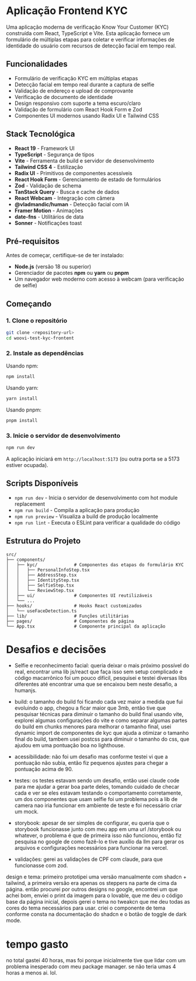 # Aplicação Frontend KYC

Uma aplicação moderna de verificação Know Your Customer (KYC) construída com React, TypeScript e Vite. Esta aplicação fornece um formulário de múltiplas etapas para coletar e verificar informações de identidade do usuário com recursos de detecção facial em tempo real.

## Funcionalidades

- Formulário de verificação KYC em múltiplas etapas
- Detecção facial em tempo real durante a captura de selfie
- Validação de endereço e upload de comprovante
- Verificação de documento de identidade
- Design responsivo com suporte a tema escuro/claro
- Validação de formulário com React Hook Form e Zod
- Componentes UI modernos usando Radix UI e Tailwind CSS

## Stack Tecnológica

- **React 19** - Framework UI
- **TypeScript** - Segurança de tipos
- **Vite** - Ferramenta de build e servidor de desenvolvimento
- **Tailwind CSS 4** - Estilização
- **Radix UI** - Primitivos de componentes acessíveis
- **React Hook Form** - Gerenciamento de estado de formulários
- **Zod** - Validação de schema
- **TanStack Query** - Busca e cache de dados
- **React Webcam** - Integração com câmera
- **@vladmandic/human** - Detecção facial com IA
- **Framer Motion** - Animações
- **date-fns** - Utilitários de data
- **Sonner** - Notificações toast

## Pré-requisitos

Antes de começar, certifique-se de ter instalado:

- **Node.js** (versão 18 ou superior)
- Gerenciador de pacotes **npm** ou **yarn** ou **pnpm**
- Um navegador web moderno com acesso à webcam (para verificação de selfie)

## Começando

### 1. Clone o repositório

```bash
git clone <repository-url>
cd woovi-test-kyc-frontent
```

### 2. Instale as dependências

Usando npm:
```bash
npm install
```

Usando yarn:
```bash
yarn install
```

Usando pnpm:
```bash
pnpm install
```

### 3. Inicie o servidor de desenvolvimento

```bash
npm run dev
```

A aplicação iniciará em `http://localhost:5173` (ou outra porta se a 5173 estiver ocupada).

## Scripts Disponíveis

- `npm run dev` - Inicia o servidor de desenvolvimento com hot module replacement
- `npm run build` - Compila a aplicação para produção
- `npm run preview` - Visualiza a build de produção localmente
- `npm run lint` - Executa o ESLint para verificar a qualidade do código

## Estrutura do Projeto

```
src/
├── components/
│   ├── kyc/              # Componentes das etapas do formulário KYC
│   │   ├── PersonalInfoStep.tsx
│   │   ├── AddressStep.tsx
│   │   ├── IdentityStep.tsx
│   │   ├── SelfieStep.tsx
│   │   └── ReviewStep.tsx
│   ├── ui/               # Componentes UI reutilizáveis
│   └── ...
├── hooks/                # Hooks React customizados
│   └── useFaceDetection.ts
├── lib/                  # Funções utilitárias
├── pages/                # Componentes de página
└── App.tsx               # Componente principal da aplicação
```

# Desafios e decisões
- Selfie e reconhecimento facial: queria deixar o mais próximo possível do real, encontrar uma lib js/react que faça isso sem setup complicado e código macarrônico foi um pouco difícil, pesquisei e testei diversas libs diferentes até encontrar uma que se encaixou bem neste desafio, a humanjs.

- build: o tamanho do build foi ficando cada vez maior a medida que fui evoluindo o app, chegou a ficar maior que 3mb, então tive que pesquisar técnicas para diminuir o tamanho do build final usando vite, explorei algumas configurações do vite e como separar algumas partes do build em chunks menores para melhorar o tamanho final, usei dynamic import de componentes de kyc que ajuda a otimizar o tamanho final do build, tambem usei postcss para diminuir o tamanho do css, que ajudou em uma pontuação boa no lighthouse.

- acessibilidade: não foi um desafio mas conforme testei vi que a pontuação não subia, então fiz pequenos ajustes para chegar a pontuação acima de 90.

- testes: os testes estavam sendo um desafio, então usei claude code para me ajudar a gerar boa parte deles, tomando cuidado de checar cada e ver se eles estavam testando o comportamento corretamente, um dos componentes que usam selfie foi um problema pois a lib de camera nao iria funcionar em ambiente de teste e foi necessário criar um mock.

- storybook: apesar de ser simples de configurar, eu queria que o storybook funcionasse junto com meu app em uma url /storybook ou whatever, o problema é que de primeira isso não funcionou, então fiz pesquisa no google de como fazê-lo e tive auxílio da llm para gerar os arquivos e configurações necessários para funcionar na vercel.

- validações: gerei as validações de CPF com claude, para que funcionasse com zod.

design e tema: primeiro prototipei uma versão manualmente com shadcn + tailwind, a primeira versão era apenas os steppers na parte de cima da página. então procurei por outros designs no google, encontrei um que achei bom, enviei o print da imagem para o lovable, que me deu o código base da página inicial, depois gerei o tema no tweakcn que me deu todas as cores do tema necessários para usar. criei o componente de tema conforme consta na documentação do shadcn e o botão de toggle de dark mode.

# tempo gasto
no total gastei 40 horas, mas foi porque inicialmente tive que lidar com um problema inesperado com meu package manager. se não teria umas 4 horas a menos ai. lol.